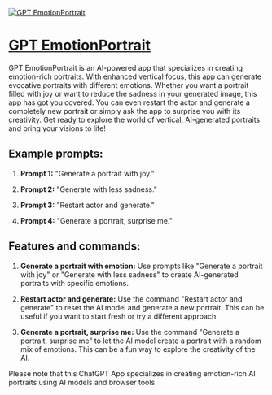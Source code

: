 [![GPT EmotionPortrait](https://files.oaiusercontent.com/file-elFpXKA9mwhLWwFg4KibLmLc?se=2123-10-17T20%3A05%3A17Z&sp=r&sv=2021-08-06&sr=b&rscc=max-age%3D31536000%2C%20immutable&rscd=attachment%3B%20filename%3D90bbd2c0-746d-4b09-a50a-e299c6392ad3.png&sig=6dqhju6eCQQ2GYh91FRwDK9PB/FW/CJOZ03mXEkQCyw%3D)](https://chat.openai.com/g/g-jrqgtstE9-gpt-emotionportrait)

# [GPT EmotionPortrait](https://chat.openai.com/g/g-jrqgtstE9-gpt-emotionportrait)

GPT EmotionPortrait is an AI-powered app that specializes in creating emotion-rich portraits. With enhanced vertical focus, this app can generate evocative portraits with different emotions. Whether you want a portrait filled with joy or want to reduce the sadness in your generated image, this app has got you covered. You can even restart the actor and generate a completely new portrait or simply ask the app to surprise you with its creativity. Get ready to explore the world of vertical, AI-generated portraits and bring your visions to life!

## Example prompts:

1. **Prompt 1:** "Generate a portrait with joy."

2. **Prompt 2:** "Generate with less sadness."

3. **Prompt 3:** "Restart actor and generate."

4. **Prompt 4:** "Generate a portrait, surprise me."


## Features and commands:

1. **Generate a portrait with emotion:** Use prompts like "Generate a portrait with joy" or "Generate with less sadness" to create AI-generated portraits with specific emotions.

2. **Restart actor and generate:** Use the command "Restart actor and generate" to reset the AI model and generate a new portrait. This can be useful if you want to start fresh or try a different approach.

3. **Generate a portrait, surprise me:** Use the command "Generate a portrait, surprise me" to let the AI model create a portrait with a random mix of emotions. This can be a fun way to explore the creativity of the AI.

Please note that this ChatGPT App specializes in creating emotion-rich AI portraits using AI models and browser tools.